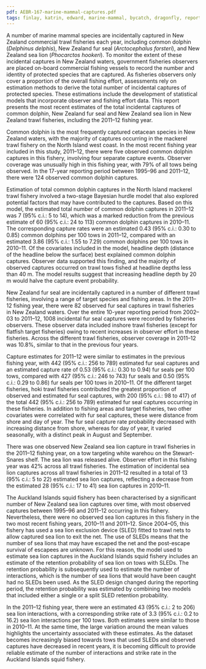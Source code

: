 ```yaml
---
pdf: AEBR-167-marine-mammal-captures.pdf
tags: finlay, katrin, edward, marine-mammal, bycatch, dragonfly, report, bayesian
---
```

A number of marine mammal species are incidentally captured in New Zealand commercial trawl fisheries
each year, including common dolphin (<i>Delphinus delphis</i>), New Zealand fur seal (<i>Arctocephalus
forsteri</i>), and New Zealand sea lion (<i>Phocarctos hookeri</i>). To monitor the extent of these incidental captures
in New Zealand waters, government fisheries observers are placed on-board commercial fishing
vessels to record the number and identity of protected species that are captured. As fisheries observers
only cover a proportion of the overall fishing effort, assessments rely on estimation methods to derive the
total number of incidental captures of protected species. These estimations include the development of
statistical models that incorporate observer and fishing effort data. This report presents the most recent
estimates of the total incidental captures of common dolphin, New Zealand fur seal and New Zealand
sea lion in New Zealand trawl fisheries, including the 2011–12 fishing year.

Common dolphin is the most frequently captured cetacean species in New Zealand waters, with the
majority of captures occurring in the mackerel trawl fishery on the North Island west coast. In the most
recent fishing year included in this study, 2011–12, there were five observed common dolphin captures
in this fishery, involving four separate capture events. Observer coverage was unusually high in this
fishing year, with 79% of all tows being observed. In the 17-year reporting period between 1995–96 and
2011–12, there were 124 observed common dolphin captures.

Estimation of total common dolphin captures in the North Island mackerel trawl fishery involved a two-stage
Bayesian hurdle model that also explored potential factors that may have contributed to the captures.
Based on this model, the estimated total number of common dolphin captures in 2011–12 was 7 (95%
c.i.: 5 to 14), which was a marked reduction from the previous estimate of 60 (95% c.i.: 24 to 113)
common dolphin captures in 2010–11. The corresponding capture rates were an estimated 0.43 (95%
c.i.: 0.30 to 0.85) common dolphins per 100 tows in 2011–12, compared with an estimated 3.86 (95%
c.i.: 1.55 to 7.29) common dolphins per 100 tows in 2010–11. Of the covariates included in the model,
headline depth (distance of the headline below the surface) best explained common dolphin captures.
Observer data supported this finding, and the majority of observed captures occurred on trawl tows
fished at headline depths less than 40 m. The model results suggest that increasing headline depth by
20 m would halve the capture event probability.

New Zealand fur seal are incidentally captured in a number of different trawl fisheries, involving a range
of target species and fishing areas. In the 2011–12 fishing year, there were 82 observed fur seal captures
in trawl fisheries in New Zealand waters. Over the entire 10-year reporting period from 2002–03 to
2011–12, 1008 incidental fur seal captures were recorded by fisheries observers. These observer data
included inshore trawl fisheries (except for flatfish target fisheries) owing to recent increases in observer
effort in these fisheries. Across the different trawl fisheries, observer coverage in 2011–12 was 10.8%, similar to that in the previous four years.

Capture estimates for 2011–12 were similar to estimates in the previous fishing year, with 442 (95% c.i.:
256 to 789) estimated fur seal captures and an estimated capture rate of 0.53 (95% c.i.: 0.30 to 0.94) fur
seals per 100 tows, compared with 427 (95% c.i.: 246 to 743) fur seals and 0.50 (95% c.i.: 0.29 to 0.86)
fur seals per 100 tows in 2010–11. Of the different target fisheries, hoki trawl fisheries contributed the
greatest proportion of observed and estimated fur seal captures, with 200 (95% c.i.: 98 to 417) of the total
442 (95% c.i.: 256 to 789) estimated fur seal captures occurring in these fisheries. In addition to fishing
areas and target fisheries, two other covariates were correlated with fur seal captures, these were distance
from shore and day of year. The fur seal capture rate probability decreased with increasing distance from shore, whereas for day of year, it varied seasonally, with a distinct peak in August and September.

There was one observed New Zealand sea lion capture in trawl fisheries in the 2011–12 fishing year, on
a tow targeting white warehou on the Stewart-Snares shelf. The sea lion was released alive. Observer
effort in this fishing year was 42% across all trawl fisheries.
The estimation of incidental sea lion captures across all trawl fisheries in 2011–12 resulted in a total of
13 (95% c.i.: 5 to 22) estimated sea lion captures, reflecting a decrease from the estimated 28 (95% c.i.:
17 to 41) sea lion captures in 2010–11.

The Auckland Islands squid fishery has been characterised by a significant number of New Zealand sea
lion captures over time, with most observed captures between 1995–96 and 2011–12 occurring in this
fishery. Nevertheless, there were no observed sea lion captures in this fishery in the two most recent
fishing years, 2010–11 and 2011–12. Since 2004–05, this fishery has used a sea lion exclusion device
(SLED) fitted to trawl nets to allow captured sea lion to exit the net. The use of SLEDs means that
the number of sea lions that may have escaped the net and the post-escape survival of escapees are
unknown. For this reason, the model used to estimate sea lion captures in the Auckland Islands squid
fishery includes an estimate of the retention probability of sea lion on tows with SLEDs. The retention
probability is subsequently used to estimate the number of interactions, which is the number of sea lions
that would have been caught had no SLEDs been used. As the SLED design changed during the reporting
period, the retention probability was estimated by combining two models that included either a single or
a split SLED retention probability.

In the 2011–12 fishing year, there were an estimated 43 (95% c.i.: 2 to 206) sea lion interactions, with a
corresponding strike rate of 3.3 (95% c.i.: 0.2 to 16.2) sea lion interactions per 100 tows. Both estimates
were similar to those in 2010–11. At the same time, the large variation around the mean values highlights
the uncertainty associated with these estimates. As the dataset becomes increasingly biased towards tows
that used SLEDs and observed captures have decreased in recent years, it is becoming difficult to provide
reliable estimate of the number of interactions and strike rate in the Auckland Islands squid fishery.
